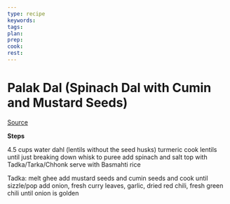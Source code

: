 ```yaml
---
type: recipe
keywords:
tags:
plan:
prep:
cook:
rest:
---
```


# Palak Dal (Spinach Dal with Cumin and Mustard Seeds)

[Source](https://www.youtube.com/watch?v=fxh_9Qq9zvY)

**Steps**

4.5 cups water
dahl (lentils without the seed husks)
turmeric
cook lentils until just breaking down
whisk to puree
add spinach and salt
top with Tadka/Tarka/Chhonk
serve with Basmahti rice

Tadka: melt ghee
add mustard seeds and cumin seeds and cook until sizzle/pop
add onion, fresh curry leaves, garlic, dried red chili, fresh green chili until onion is golden
